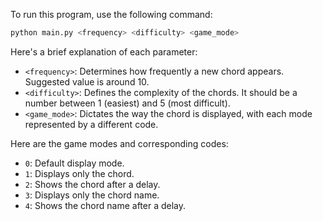 To run this program, use the following command:

```python
python main.py <frequency> <difficulty> <game_mode>
```

Here's a brief explanation of each parameter:

- `<frequency>`: Determines how frequently a new chord appears. Suggested value is around 10.
- `<difficulty>`: Defines the complexity of the chords. It should be a number between 1 (easiest) and 5 (most difficult).
- `<game_mode>`: Dictates the way the chord is displayed, with each mode represented by a different code.

Here are the game modes and corresponding codes:

- `0`: Default display mode.
- `1`: Displays only the chord.
- `2`: Shows the chord after a delay.
- `3`: Displays only the chord name.
- `4`: Shows the chord name after a delay.
